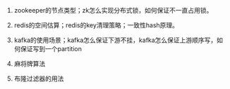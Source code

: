 1. zookeeper的节点类型；zk怎么实现分布式锁，如何保证不一直占用锁。

2. redis的空间估算；redis的key清理策略；一致性hash原理。

3. kafka的使用场景；kafka怎么保证下游不挂，kafka怎么保证上游顺序写，如何保证写到一个partition

4. 麻将牌算法

5. 布隆过滤器的用法